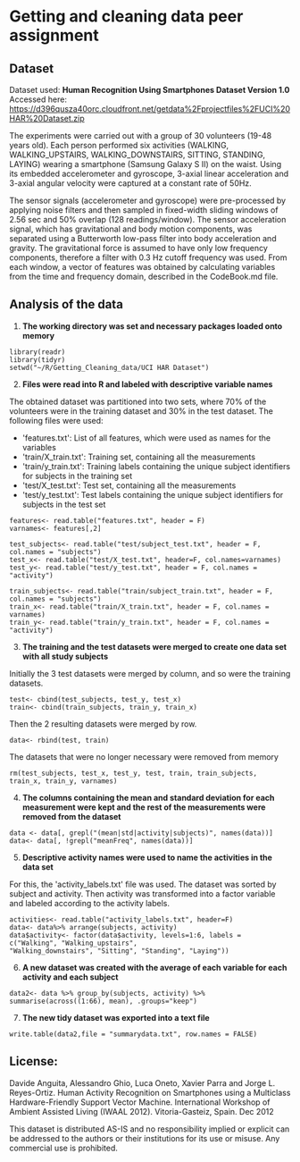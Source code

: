 # Getting and cleaning data peer assignment

## Dataset

Dataset used: **Human Recognition Using Smartphones Dataset Version 1.0**
Accessed here: https://d396qusza40orc.cloudfront.net/getdata%2Fprojectfiles%2FUCI%20HAR%20Dataset.zip

The experiments were carried out with a group of 30 volunteers (19-48 years old). 
Each person performed six activities (WALKING, WALKING_UPSTAIRS, WALKING_DOWNSTAIRS, SITTING, STANDING, LAYING) wearing a smartphone (Samsung Galaxy S II) on the waist. Using its embedded accelerometer and gyroscope, 3-axial linear acceleration and 3-axial angular velocity were captured at a constant rate of 50Hz. 

The sensor signals (accelerometer and gyroscope) were pre-processed by applying noise filters and then sampled in fixed-width sliding windows of 2.56 sec and 50% overlap (128 readings/window). The sensor acceleration signal, which has gravitational and body motion components, was separated using a Butterworth low-pass filter into body acceleration and gravity. The gravitational force is assumed to have only low frequency components, therefore a filter with 0.3 Hz cutoff frequency was used. From each window, a vector of features was obtained by calculating variables from the time and frequency domain, described in the CodeBook.md file.
 


## Analysis of the data

1. **The working directory was set and necessary packages loaded onto memory**  

```
library(readr)
library(tidyr)
setwd("~/R/Getting_Cleaning_data/UCI HAR Dataset")
```

2. **Files were read into R and labeled with descriptive variable names**  

The obtained dataset was partitioned into two sets, where 70% of the volunteers were in the training dataset and 30% in the test dataset. 
The following files were used:

- 'features.txt': List of all features, which were used as names for the variables
- 'train/X_train.txt': Training set, containing all the measurements
- 'train/y_train.txt': Training labels containing the unique subject identifiers for subjects in the training set
- 'test/X_test.txt': Test set, containing all the measurements
- 'test/y_test.txt': Test labels containing the unique subject identifiers for subjects in the test set  


```
features<- read.table("features.txt", header = F)
varnames<- features[,2]

test_subjects<- read.table("test/subject_test.txt", header = F, col.names = "subjects")
test_x<- read.table("test/X_test.txt", header=F, col.names=varnames)
test_y<- read.table("test/y_test.txt", header = F, col.names = "activity")

train_subjects<- read.table("train/subject_train.txt", header = F, col.names = "subjects")
train_x<- read.table("train/X_train.txt", header = F, col.names = varnames)
train_y<- read.table("train/y_train.txt", header = F, col.names = "activity")
```


3. **The training and the test datasets were merged to create one data set with all study subjects**  

Initially the 3 test datasets were merged by column, and so were the training datasets.  

```
test<- cbind(test_subjects, test_y, test_x)
train<- cbind(train_subjects, train_y, train_x)
```
Then the 2 resulting datasets were merged by row.  

```
data<- rbind(test, train)
```  
The datasets that were no longer necessary were removed from memory  
```
rm(test_subjects, test_x, test_y, test, train, train_subjects, train_x, train_y, varnames)
```  


4. **The columns containing the mean and standard deviation for each measurement were kept and the rest of the measurements were removed from the dataset** 

```
data <- data[, grepl("(mean|std|activity|subjects)", names(data))]
data<- data[, !grepl("meanFreq", names(data))]
```  
  

5. **Descriptive activity names were used to name the activities in the data set**  
  
For this, the 'activity_labels.txt' file was used.
The dataset was sorted by subject and activity.
Then activity was transformed into a factor variable and labeled according to the activity labels.  
  
```
activities<- read.table("activity_labels.txt", header=F)
data<- data%>% arrange(subjects, activity)
data$activity<- factor(data$activity, levels=1:6, labels = c("Walking", "Walking_upstairs",                                    "Walking_downstairs", "Sitting", "Standing", "Laying"))
```

  
6. **A new dataset was created with the average of each variable for each activity and each subject**  

```
data2<- data %>% group_by(subjects, activity) %>% summarise(across((1:66), mean), .groups="keep")
```

  
7. **The new tidy dataset was exported into a text file**  

```
write.table(data2,file = "summarydata.txt", row.names = FALSE)
```


## License:
Davide Anguita, Alessandro Ghio, Luca Oneto, Xavier Parra and Jorge L. Reyes-Ortiz. Human Activity Recognition on Smartphones using a Multiclass Hardware-Friendly Support Vector Machine. International Workshop of Ambient Assisted Living (IWAAL 2012). Vitoria-Gasteiz, Spain. Dec 2012

This dataset is distributed AS-IS and no responsibility implied or explicit can be addressed to the authors or their institutions for its use or misuse. Any commercial use is prohibited.
